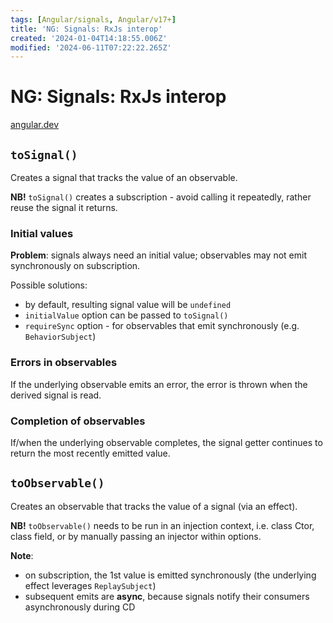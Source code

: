 ```yaml
---
tags: [Angular/signals, Angular/v17+]
title: 'NG: Signals: RxJs interop'
created: '2024-01-04T14:18:55.006Z'
modified: '2024-06-11T07:22:22.265Z'
---
```


# NG: Signals: RxJs interop

[angular.dev](https://angular.dev/guide/signals/rxjs-interop)


## `toSignal()`

Creates a signal that tracks the value of an observable.

**NB!** `toSignal()` creates a subscription - avoid calling it repeatedly, rather reuse the signal it returns.


### Initial values

**Problem**: signals always need an initial value; observables may not emit synchronously on subscription.

Possible solutions:
- by default, resulting signal value will be `undefined`
- `initialValue` option can be passed to `toSignal()`
- `requireSync` option - for observables that emit synchronously (e.g. `BehaviorSubject`)


### Errors in observables

If the underlying observable emits an error, the error is thrown when the derived signal is read.


### Completion of observables

If/when the underlying observable completes, the signal getter continues to return the most recently emitted value.


## `toObservable()`

Creates an observable that tracks the value of a signal (via an effect).



**NB!** `toObservable()` needs to be run in an injection context, i.e. class Ctor, class field, or by manually passing an injector within options.

**Note**:
 - on subscription, the 1st value is emitted synchronously (the underlying effect leverages `ReplaySubject`)
 - subsequent emits are **async**, because signals notify their consumers asynchronously during CD

